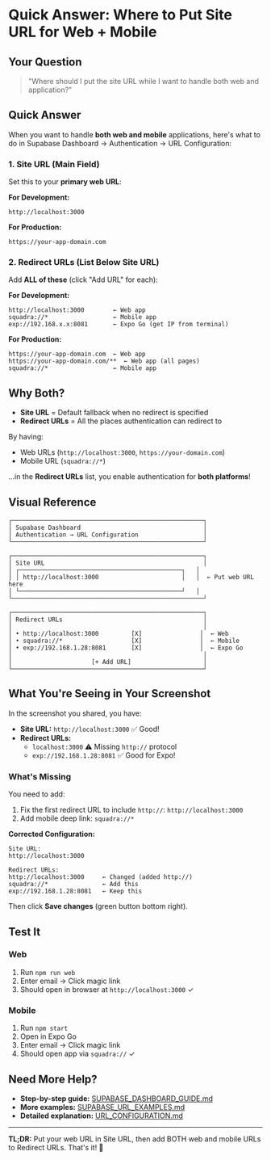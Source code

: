 # Quick Answer: Where to Put Site URL for Web + Mobile

## Your Question
> "Where should I put the site URL while I want to handle both web and application?"

## Quick Answer

When you want to handle **both web and mobile** applications, here's what to do in Supabase Dashboard → Authentication → URL Configuration:

### 1. Site URL (Main Field)
Set this to your **primary web URL**:

**For Development:**
```
http://localhost:3000
```

**For Production:**
```
https://your-app-domain.com
```

### 2. Redirect URLs (List Below Site URL)
Add **ALL of these** (click "Add URL" for each):

**For Development:**
```
http://localhost:3000        ← Web app
squadra://*                  ← Mobile app
exp://192.168.x.x:8081       ← Expo Go (get IP from terminal)
```

**For Production:**
```
https://your-app-domain.com  ← Web app
https://your-app-domain.com/**  ← Web app (all pages)
squadra://*                  ← Mobile app
```

## Why Both?

- **Site URL** = Default fallback when no redirect is specified
- **Redirect URLs** = All the places authentication can redirect to

By having:
- Web URLs (`http://localhost:3000`, `https://your-domain.com`)
- Mobile URL (`squadra://*`)

...in the **Redirect URLs** list, you enable authentication for **both platforms**!

## Visual Reference

```
┌─────────────────────────────────────────────────────┐
│ Supabase Dashboard                                  │
│ Authentication → URL Configuration                  │
└─────────────────────────────────────────────────────┘

┌─────────────────────────────────────────────────────┐
│ Site URL                                            │
│ ┌─────────────────────────────────────────────┐   │
│ │ http://localhost:3000                       │   │  ← Put web URL here
│ └─────────────────────────────────────────────┘   │
└─────────────────────────────────────────────────────┘

┌─────────────────────────────────────────────────────┐
│ Redirect URLs                                       │
│                                                     │
│ • http://localhost:3000         [X]                │  ← Web
│ • squadra://*                   [X]                │  ← Mobile
│ • exp://192.168.1.28:8081       [X]                │  ← Expo Go
│                                                     │
│                      [+ Add URL]                    │
└─────────────────────────────────────────────────────┘
```

## What You're Seeing in Your Screenshot

In the screenshot you shared, you have:
- **Site URL:** `http://localhost:3000` ✅ Good!
- **Redirect URLs:** 
  - `localhost:3000` ⚠️ Missing `http://` protocol
  - `exp://192.168.1.28:8081` ✅ Good for Expo!

### What's Missing

You need to add:
1. Fix the first redirect URL to include `http://`: `http://localhost:3000`
2. Add mobile deep link: `squadra://*`

**Corrected Configuration:**

```
Site URL:
http://localhost:3000

Redirect URLs:
http://localhost:3000     ← Changed (added http://)
squadra://*               ← Add this
exp://192.168.1.28:8081   ← Keep this
```

Then click **Save changes** (green button bottom right).

## Test It

### Web
1. Run `npm run web`
2. Enter email → Click magic link
3. Should open in browser at `http://localhost:3000` ✓

### Mobile
1. Run `npm start`
2. Open in Expo Go
3. Enter email → Click magic link
4. Should open app via `squadra://` ✓

## Need More Help?

- **Step-by-step guide:** [SUPABASE_DASHBOARD_GUIDE.md](SUPABASE_DASHBOARD_GUIDE.md)
- **More examples:** [SUPABASE_URL_EXAMPLES.md](SUPABASE_URL_EXAMPLES.md)
- **Detailed explanation:** [URL_CONFIGURATION.md](URL_CONFIGURATION.md)

---

**TL;DR:** Put your web URL in Site URL, then add BOTH web and mobile URLs to Redirect URLs. That's it! 🎉
